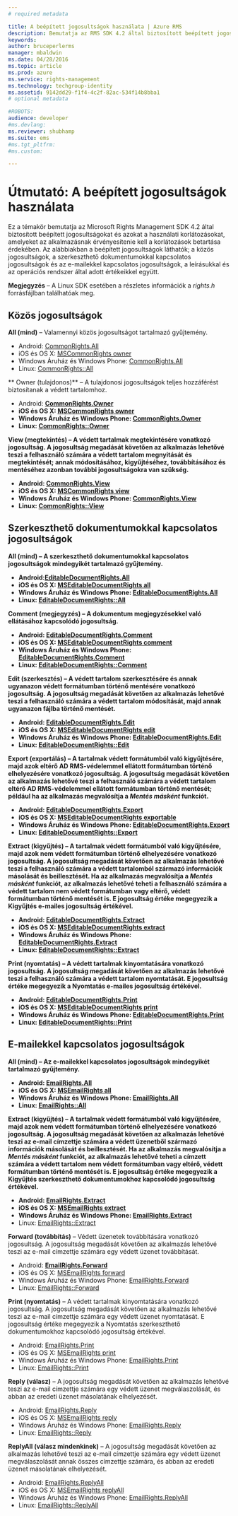```yaml
---
# required metadata

title: A beépített jogosultságok használata | Azure RMS
description: Bemutatja az RMS SDK 4.2 által biztosított beépített jogosultságokat és azokat a használati korlátozásokat, amelyeket az alkalmazásnak érvényesítenie kell a korlátozások betartása érdekében.
keywords:
author: bruceperlerms
manager: mbaldwin
ms.date: 04/28/2016
ms.topic: article
ms.prod: azure
ms.service: rights-management
ms.technology: techgroup-identity
ms.assetid: 9142dd29-f1f4-4c2f-82ac-534f14b8bba1
# optional metadata

#ROBOTS:
audience: developer
#ms.devlang:
ms.reviewer: shubhamp
ms.suite: ems
#ms.tgt_pltfrm:
#ms.custom:

---
```


# Útmutató: A beépített jogosultságok használata

Ez a témakör bemutatja az Microsoft Rights Management SDK 4.2 által biztosított beépített jogosultságokat és azokat a használati korlátozásokat, amelyeket az alkalmazásnak érvényesítenie kell a korlátozások betartása érdekében. Az alábbiakban a beépített jogosultságok láthatók; a közös jogosultságok, a szerkeszthető dokumentumokkal kapcsolatos jogosultságok és az e-mailekkel kapcsolatos jogosultságok, a leírásukkal és az operációs rendszer által adott értékeikkel együtt.

**Megjegyzés** – A Linux SDK esetében a részletes információk a *rights.h* forrásfájlban találhatóak meg.

## Közös jogosultságok ##

**All (mind)** – Valamennyi közös jogosultságot tartalmazó gyűjtemény.
- Android: [CommonRights.All](/rights-management/sdk/4.2/api/android/commonrights#msipcthin2_commonrights_class_java_ALL)
- iOS és OS X: [MSCommonRights owner](/rights-management/sdk/4.2/api/iOS/mscommonrights#msipcthin2_mscommonrights_interface_objc___NSString__owner_)
- Windows Áruház és Windows Phone: [CommonRights.All</strong>](/rights-management/sdk/4.2/api/winrt/commonrights#msipcthin2_commonrights)
- Linux: [CommonRights::All](http://azuread.github.io/rms-sdk-for-cpp/classrmscore_1_1modernapi_1_1CommonRights.html)

** Owner (tulajdonos)** – A tulajdonosi jogosultságok teljes hozzáférést biztosítanak a védett tartalomhoz.
- Android: [<strong>CommonRights.Owner](/rights-management/sdk/4.2/api/android/commonrights#msipcthin2_commonrights_class_java_Owner)
- iOS és OS X: [MSCommonRights owner](/rights-management/sdk/4.2/api/iOS/mscommonrights#msipcthin2_mscommonrights_interface_objc___NSString__owner_)
- Windows Áruház és Windows Phone: [CommonRights.Owner](/rights-management/sdk/4.2/api/winrt/commonrights#msipcthin2_commonrights_owner)
- Linux: [CommonRights::Owner](http://azuread.github.io/rms-sdk-for-cpp/classrmscore_1_1modernapi_1_1CommonRights.html)

**View (megtekintés)** – A védett tartalmak megtekintésére vonatkozó jogosultság. A jogosultság megadását követően az alkalmazás lehetővé teszi a felhasználó számára a védett tartalom megnyitását és megtekintését; annak módosításához, kigyűjtéséhez, továbbításához és mentéséhez azonban további jogosultságokra van szükség.

- Android: [CommonRights.View](/rights-management/sdk/4.2/api/android/commonrights#msipcthin2_commonrights_class_java_View)
- iOS és OS X: [MSCommonRights view](/rights-management/sdk/4.2/api/iOS/mscommonrights#msipcthin2_mscommonrights_interface_objc___NSString__owner_)
- Windows Áruház és Windows Phone: [CommonRights.View](/rights-management/sdk/4.2/api/android/commonrights#msipcthin2_commonrights_class_java_View)
- Linux: [CommonRights::View](http://azuread.github.io/rms-sdk-for-cpp/classrmscore_1_1modernapi_1_1CommonRights.html)</li>

 

## Szerkeszthető dokumentumokkal kapcsolatos jogosultságok ##
**All (mind)** – A szerkeszthető dokumentumokkal kapcsolatos jogosultságok mindegyikét tartalmazó gyűjtemény.
- Android:[EditableDocumentRights.All](/rights-management/sdk/4.2/api/android/editabledocumentrights#msipcthin2_editabledocumentrights_class_java_ALL)
- iOS és OS X: [MSEditableDocumentRights all](/rights-management/sdk/4.2/api/iOS/mseditabledocumentrights#msipcthin2_mseditabledocumentrights_interface_objc)
- Windows Áruház és Windows Phone: [EditableDocumentRights.All](/rights-management/sdk/4.2/api/winrt/editabledocumentrights#msipcthin2_editabledocumentrights_all)
- Linux: [EditableDocumentRights::All](http://azuread.github.io/rms-sdk-for-cpp/classrmscore_1_1modernapi_1_1EditableDocumentRights.html)

**Comment (megjegyzés)** – A dokumentum megjegyzésekkel való ellátásához kapcsolódó jogosultság.
- Android: [EditableDocumentRights.Comment](/rights-management/sdk/4.2/api/android/editabledocumentrights#msipcthin2_editabledocumentrights_class_java_Comment)
- iOS és OS X: [MSEditableDocumentRights comment](/rights-management/sdk/4.2/api/iOS/mseditabledocumentrights#msipcthin2_mseditabledocumentrights_interface_objc)
- Windows Áruház és Windows Phone: [EditableDocumentRights.Comment](/rights-management/sdk/4.2/api/winrt/editabledocumentrights#msipcthin2_editabledocumentrights__comment)
- Linux: [EditableDocumentRights::Comment](http://azuread.github.io/rms-sdk-for-cpp/classrmscore_1_1modernapi_1_1EditableDocumentRights.html)

**Edit (szerkesztés)** – A védett tartalom szerkesztésére és annak ugyanazon védett formátumban történő mentésére vonatkozó jogosultság. A jogosultság megadását követően az alkalmazás lehetővé teszi a felhasználó számára a védett tartalom módosítását, majd annak ugyanazon fájlba történő mentését.
- Android: [EditableDocumentRights.Edit](/rights-management/sdk/4.2/api/android/editabledocumentrights#msipcthin2_editabledocumentrights_class_java_Edit)
- iOS és OS X: [MSEditableDocumentRights edit](/rights-management/sdk/4.2/api/iOS/mseditabledocumentrights#msipcthin2_mseditabledocumentrights_interface_objc)
- Windows Áruház és Windows Phone: [EditableDocumentRights.Edit](/rights-management/sdk/4.2/api/winrt/editabledocumentrights#msipcthin2_editabledocumentrights_edit)
- Linux: [EditableDocumentRights::Edit](http://azuread.github.io/rms-sdk-for-cpp/classrmscore_1_1modernapi_1_1EditableDocumentRights.html)

**Export (exportálás)** – A tartalmak védett formátumból való kigyűjtésére, majd azok eltérő AD RMS-védelemmel ellátott formátumban történő elhelyezésére vonatkozó jogosultság. A jogosultság megadását követően az alkalmazás lehetővé teszi a felhasználó számára a védett tartalom eltérő AD RMS-védelemmel ellátott formátumban történő mentését; például ha az alkalmazás megvalósítja a *Mentés másként* funkciót.

- Android: [EditableDocumentRights.Export](/rights-management/sdk/4.2/api/android/editabledocumentrights#msipcthin2_editabledocumentrights_class_java_Export)
- iOS és OS X: [MSEditableDocumentRights exportable](/rights-management/sdk/4.2/api/iOS/mseditabledocumentrights#msipcthin2_mseditabledocumentrights_interface_objc)
- Windows Áruház és Windows Phone: [EditableDocumentRights.Export](/rights-management/sdk/4.2/api/winrt/editabledocumentrights#msipcthin2_editabledocumentrights_export)
- Linux: [EditableDocumentRights::Export](http://azuread.github.io/rms-sdk-for-cpp/classrmscore_1_1modernapi_1_1EditableDocumentRights.html)

**Extract (kigyűjtés)** – A tartalmak védett formátumból való kigyűjtésére, majd azok nem védett formátumban történő elhelyezésére vonatkozó jogosultság. A jogosultság megadását követően az alkalmazás lehetővé teszi a felhasználó számára a védett tartalomból származó információk másolását és beillesztését. Ha az alkalmazás megvalósítja a <em>Mentés másként</em> funkciót, az alkalmazás lehetővé teheti a felhasználó számára a védett tartalom nem védett formátumban vagy eltérő, védett formátumban történő mentését is. E jogosultság értéke megegyezik a Kigyűjtés e-mailes jogosultság értékével.

- Android: [EditableDocumentRights.Extract](/rights-management/sdk/4.2/api/android/editabledocumentrights#msipcthin2_editabledocumentrights_class_java_Extract)
- iOS és OS X: [MSEditableDocumentRights extract](/rights-management/sdk/4.2/api/iOS/mseditabledocumentrights#msipcthin2_mseditabledocumentrights_interface_objc)
- Windows Áruház és Windows Phone: [EditableDocumentRights.Extract](/rights-management/sdk/4.2/api/winrt/editabledocumentrights#msipcthin2_editabledocumentrights_extract)
- Linux: [EditableDocumentRights::Extract](http://azuread.github.io/rms-sdk-for-cpp/classrmscore_1_1modernapi_1_1EditableDocumentRights.html)

**Print (nyomtatás)** – A védett tartalmak kinyomtatására vonatkozó jogosultság. A jogosultság megadását követően az alkalmazás lehetővé teszi a felhasználó számára a védett tartalom nyomtatását. E jogosultság értéke megegyezik a Nyomtatás e-mailes jogosultság értékével.

- Android: [EditableDocumentRights.Print](/rights-management/sdk/4.2/api/android/editabledocumentrights#msipcthin2_editabledocumentrights_class_java_Print)
- iOS és OS X: [MSEditableDocumentRights print](/rights-management/sdk/4.2/api/iOS/mseditabledocumentrights#msipcthin2_mseditabledocumentrights_interface_objc)
- Windows Áruház és Windows Phone: [EditableDocumentRights.Print](/rights-management/sdk/4.2/api/winrt/editabledocumentrights#msipcthin2_editabledocumentrights_print)
- Linux: [EditableDocumentRights::Print](http://azuread.github.io/rms-sdk-for-cpp/classrmscore_1_1modernapi_1_1EditableDocumentRights.html)

 

## E-mailekkel kapcsolatos jogosultságok ##

**All (mind)** – Az e-mailekkel kapcsolatos jogosultságok mindegyikét tartalmazó gyűjtemény.
- Android: [EmailRights.All](/rights-management/sdk/4.2/api/android/emailrights#msipcthin2_emailrights_class_java_ALL)
- iOS és OS X: [MSEmailRights all](/rights-management/sdk/4.2/api/iOS/msemailrights#msipcthin2_msemailrights_interface_objc)
- Windows Áruház és Windows Phone: [EmailRights.All](/rights-management/sdk/4.2/api/winrt/emailrights#msipcthin2_emailrights_all)
- Linux: [EmailRights::All](http://azuread.github.io/rms-sdk-for-cpp/classrmscore_1_1modernapi_1_1EmailRights.html)

**Extract (kigyűjtés)** – A tartalmak védett formátumból való kigyűjtésére, majd azok nem védett formátumban történő elhelyezésére vonatkozó jogosultság. A jogosultság megadását követően az alkalmazás lehetővé teszi az e-mail címzettje számára a védett üzenetből származó információk másolását és beillesztését. Ha az alkalmazás megvalósítja a <em>Mentés másként</em> funkciót, az alkalmazás lehetővé teheti a címzett számára a védett tartalom nem védett formátumban vagy eltérő, védett formátumban történő mentését is. E jogosultság értéke megegyezik a Kigyűjtés szerkeszthető dokumentumokhoz kapcsolódó jogosultság értékével.

- Android: [EmailRights.Extract](/rights-management/sdk/4.2/api/android/emailrights#msipcthin2_emailrights_class_java_Extract)
- iOS és OS X: [MSEmailRights extract](/rights-management/sdk/4.2/api/iOS/msemailrights#msipcthin2_msemailrights_interface_objc)
- Windows Áruház és Windows Phone: [EmailRights.Extract</strong>](/rights-management/sdk/4.2/api/winrt/emailrights#msipcthin2_emailrights_extract)
- Linux: [EmailRights::Extract](http://azuread.github.io/rms-sdk-for-cpp/classrmscore_1_1modernapi_1_1EmailRights.html)

**Forward (továbbítás)** – Védett üzenetek továbbítására vonatkozó jogosultság. A jogosultság megadását követően az alkalmazás lehetővé teszi az e-mail címzettje számára egy védett üzenet továbbítását.
- Android: [<strong>EmailRights.Forward</strong>](/rights-management/sdk/4.2/api/android/emailrights#msipcthin2_emailrights_class_java_Forward)
- iOS és OS X: [MSEmailRights forward](/rights-management/sdk/4.2/api/iOS/msemailrights#msipcthin2_msemailrights_interface_objc)
- Windows Áruház és Windows Phone: [EmailRights.Forward](/rights-management/sdk/4.2/api/winrt/emailrights#msipcthin2_emailrights_forward)
- Linux: [EmailRights::Forward](http://azuread.github.io/rms-sdk-for-cpp/classrmscore_1_1modernapi_1_1EmailRights.html)

**Print (nyomtatás)** – A védett tartalmak kinyomtatására vonatkozó jogosultság. A jogosultság megadását követően az alkalmazás lehetővé teszi az e-mail címzettje számára egy védett üzenet nyomtatását. E jogosultság értéke megegyezik a Nyomtatás szerkeszthető dokumentumokhoz kapcsolódó jogosultság értékével.

- Android: [EmailRights.Print](/rights-management/sdk/4.2/api/android/emailrights#msipcthin2_emailrights_class_java_Print)
- iOS és OS X: [MSEmailRights print](/rights-management/sdk/4.2/api/iOS/msemailrights#msipcthin2_msemailrights_interface_objc)
- Windows Áruház és Windows Phone: [EmailRights.Print](/rights-management/sdk/4.2/api/winrt/emailrights#msipcthin2_emailrights_print)
- Linux: [EmailRights::Print](http://azuread.github.io/rms-sdk-for-cpp/classrmscore_1_1modernapi_1_1EmailRights.html)

**Reply (válasz)** – A jogosultság megadását követően az alkalmazás lehetővé teszi az e-mail címzettje számára egy védett üzenet megválaszolását, és abban az eredeti üzenet másolatának elhelyezését.

- Android: [EmailRights.Reply](/rights-management/sdk/4.2/api/android/emailrights#msipcthin2_emailrights_class_java_Reply)
- iOS és OS X: [MSEmailRights reply](/rights-management/sdk/4.2/api/iOS/msemailrights#msipcthin2_msemailrights_interface_objc)
- Windows Áruház és Windows Phone: [EmailRights.Reply](/rights-management/sdk/4.2/api/winrt/emailrights#msipcthin2_emailrights_reply)
- Linux: [EmailRights::Reply](http://azuread.github.io/rms-sdk-for-cpp/classrmscore_1_1modernapi_1_1EmailRights.html)

**ReplyAll (válasz mindenkinek)** – A jogosultság megadását követően az alkalmazás lehetővé teszi az e-mail címzettje számára egy védett üzenet megválaszolását annak összes címzettje számára, és abban az eredeti üzenet másolatának elhelyezését.

- Android: [EmailRights.ReplyAll</strong>](/rights-management/sdk/4.2/api/android/emailrights#msipcthin2_emailrights_class_java_ReplyAll)
- iOS és OS X: [MSEmailRights replyAll](/rights-management/sdk/4.2/api/iOS/msemailrights#msipcthin2_msemailrights_interface_objc)
- Windows Áruház és Windows Phone: [EmailRights.ReplyAll](/rights-management/sdk/4.2/api/winrt/emailrights#msipcthin2_emailrights_replyall)
- Linux: [EmailRights::ReplyAll](http://azuread.github.io/rms-sdk-for-cpp/classrmscore_1_1modernapi_1_1EmailRights.html)

 

 

 


<!--HONumber=Apr16_HO4-->


